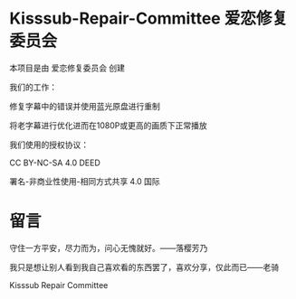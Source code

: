 # Kisssub-Repair-Committee 爱恋修复委员会
本项目是由 爱恋修复委员会 创建

我们的工作：

修复字幕中的错误并使用蓝光原盘进行重制

将老字幕进行优化进而在1080P或更高的画质下正常播放

我们使用的授权协议：

CC BY-NC-SA 4.0 DEED

署名-非商业性使用-相同方式共享 4.0 国际


# 留言

守住一方平安，尽力而为，问心无愧就好。——落樱芳乃

我只是想让别人看到我自己喜欢看的东西罢了，喜欢分享，仅此而已——老骑

Kisssub Repair Committee
